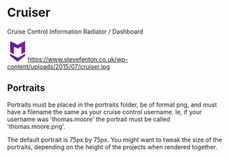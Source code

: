 Cruiser
=======

Cruise Control Information Radiator / Dashboard

![alt text](https://github.com/adam-p/markdown-here/raw/master/src/common/images/icon48.png "Logo Title Text 1")https://www.stevefenton.co.uk/wp-content/uploads/2015/07/cruiser.jpg



Portraits
---------
Portraits must be placed in the portraits folder, be of format png, and must have a filename the same as your cruise control username. Ie, if your username was 'thomas.moore' the portrait must be called 'thomas.moore.png'.

The default portrait is 75px by 75px. You might want to tweak the size of the portraits, depending on the height of the projects when rendered together.
